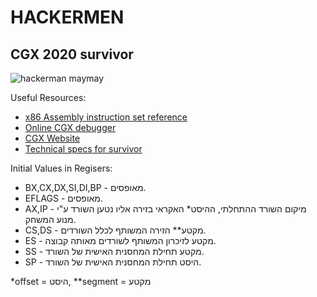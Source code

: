 # HACKERMEN
## CGX 2020 survivor

![hackerman maymay](https://i.redd.it/vreph5xqwm311.jpg)

Useful Resources:
- [x86 Assembly instruction set reference](https://c9x.me/x86)
- [Online CGX debugger](https://shooshx.github.io/corewars8086_js/war/page.html)
- [CGX Website](https://codeguru.co.il/Xtreme/)                                    
- [Technical specs for survivor](https://codeguru.co.il/Xtreme/tech3.htm)                           

Initial Values in Regisers:

- BX,CX,DX,SI,DI,BP - מאופסים.
-	EFLAGS - מאופסים.
- AX,IP - מיקום השורד ההתחלתי, ההיסט* האקראי בזירה אליו נטען השורד ע"י מנוע המשחק. 
- CS,DS - מקטע** הזירה המשותף לכלל השורדים. 
- ES - מקטע  לזיכרון המשותף לשורדים מאותה קבוצה.
- SS - מקטע תחילת המחסנית האישית של השורד.
- SP - היסט תחילת המחסנית האישית של השורד.

*offset = היסט, **segment = מקטע
